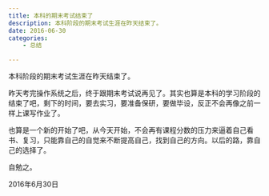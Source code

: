 ```yaml
---
title: 本科的期末考试结束了
description: 本科阶段的期末考试生涯在昨天结束了。
date: 2016-06-30
categories:
    - 总结

---
```


本科阶段的期末考试生涯在昨天结束了。

<!--more-->

昨天考完操作系统之后，终于跟期末考试说再见了。其实也算是本科的学习阶段的结束了吧，剩下的时间，要去实习，要准备保研，要做毕设，反正不会再像之前一样上课写作业了。

也算是一个新的开始了吧，从今天开始，不会再有课程分数的压力来逼着自己看书、复习，只能靠自己的自觉来不断提高自己，找到自己的方向。以后的路，靠自己的选择了。

自勉之。

2016年6月30日